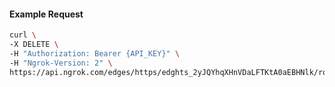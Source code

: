 <!-- Code generated for API Clients. DO NOT EDIT. -->

#### Example Request

```bash
curl \
-X DELETE \
-H "Authorization: Bearer {API_KEY}" \
-H "Ngrok-Version: 2" \
https://api.ngrok.com/edges/https/edghts_2yJQYhqXHnVDaLFTKtA0aEBHNlk/routes/edghtsrt_2yJQYfw86u0LBxZ0xpqIFaAfDqi/traffic_policy
```
